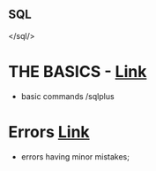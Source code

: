 ## SQL
</sql/>

# THE BASICS - [Link](https://github.com/Plushb9rry/sqlcommands/blob/main/THE%20BASICS.md)
- basic commands /sqlplus

# Errors [Link](https://github.com/Plushb9rry/sqlcommands/blob/main/Errors.md)
- errors having minor mistakes;
